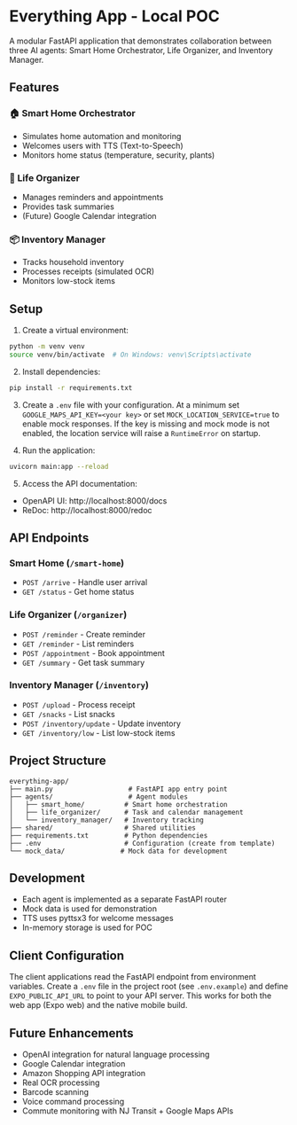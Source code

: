 # Everything App - Local POC

A modular FastAPI application that demonstrates collaboration between three AI agents: Smart Home Orchestrator, Life Organizer, and Inventory Manager.

## Features

### 🏠 Smart Home Orchestrator
- Simulates home automation and monitoring
- Welcomes users with TTS (Text-to-Speech)
- Monitors home status (temperature, security, plants)

### 📅 Life Organizer
- Manages reminders and appointments
- Provides task summaries
- (Future) Google Calendar integration

### 📦 Inventory Manager
- Tracks household inventory
- Processes receipts (simulated OCR)
- Monitors low-stock items

## Setup

1. Create a virtual environment:
```bash
python -m venv venv
source venv/bin/activate  # On Windows: venv\Scripts\activate
```

2. Install dependencies:
```bash
pip install -r requirements.txt
```

3. Create a `.env` file with your configuration. At a minimum set
`GOOGLE_MAPS_API_KEY=<your key>` or set `MOCK_LOCATION_SERVICE=true` to enable
mock responses. If the key is missing and mock mode is not enabled, the
location service will raise a `RuntimeError` on startup.

4. Run the application:
```bash
uvicorn main:app --reload
```

5. Access the API documentation:
- OpenAPI UI: http://localhost:8000/docs
- ReDoc: http://localhost:8000/redoc

## API Endpoints

### Smart Home (`/smart-home`)
- `POST /arrive` - Handle user arrival
- `GET /status` - Get home status

### Life Organizer (`/organizer`)
- `POST /reminder` - Create reminder
- `GET /reminder` - List reminders
- `POST /appointment` - Book appointment
- `GET /summary` - Get task summary

### Inventory Manager (`/inventory`)
- `POST /upload` - Process receipt
- `GET /snacks` - List snacks
- `POST /inventory/update` - Update inventory
- `GET /inventory/low` - List low-stock items

## Project Structure
```
everything-app/
├── main.py                   # FastAPI app entry point
├── agents/                   # Agent modules
│   ├── smart_home/          # Smart home orchestration
│   ├── life_organizer/      # Task and calendar management
│   └── inventory_manager/   # Inventory tracking
├── shared/                  # Shared utilities
├── requirements.txt         # Python dependencies
├── .env                     # Configuration (create from template)
└── mock_data/              # Mock data for development
```

## Development

- Each agent is implemented as a separate FastAPI router
- Mock data is used for demonstration
- TTS uses pyttsx3 for welcome messages
- In-memory storage is used for POC

## Client Configuration

The client applications read the FastAPI endpoint from environment variables.
Create a `.env` file in the project root (see `.env.example`) and define
`EXPO_PUBLIC_API_URL` to point to your API server. This works for both the web
app (Expo web) and the native mobile build.

## Future Enhancements

- OpenAI integration for natural language processing
- Google Calendar integration
- Amazon Shopping API integration
- Real OCR processing
- Barcode scanning
- Voice command processing
- Commute monitoring with NJ Transit + Google Maps APIs 